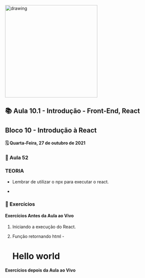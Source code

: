 <img src="https://user-images.githubusercontent.com/87394535/129942939-007fc304-2ac0-431d-b018-685951e5750f.png" alt="drawing" width="300"/>

## 📚 Aula 10.1 - Introdução - Front-End, React

## Bloco 10 - Introdução à React

#### 🗓️ Quarta-Feira, 27 de outubro de 2021

### 📖 Aula 52

### TEORIA

- Lembrar de utilizar o npx para executar o react.

-

### 📓 Exercícios

#### Exercícios Antes da Aula ao Vivo

1. Iniciando a execução do React.

2. Função retornando html - <h1> Hello world </h1>

#### Exercícios depois da Aula ao Vivo

